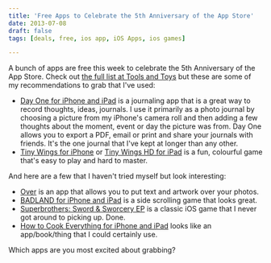 ```yaml
---
title: 'Free Apps to Celebrate the 5th Anniversary of the App Store'
date: 2013-07-08
draft: false
tags: [deals, free, ios app, iOS Apps, ios games]

---
```


A bunch of apps are free this week to celebrate the 5th Anniversary of the App Store. Check out [the full list at Tools and Toys](http://toolsandtoys.net/great-free-apps-io/) but these are some of my recommendations to grab that I've used:

*   [Day One for iPhone and iPad](http://target.georiot.com/Proxy.ashx?tsid=528&GR_URL=https%253A%252F%252Fitunes.apple.com%252Fus%252Fapp%252Fday-one-journal-diary%252Fid421706526%253Fmt%253D8%2526uo%253D4%2526partnerId%253D30) is a journaling app that is a great way to record thoughts, ideas, journals. I use it primarily as a photo journal by choosing a picture from my iPhone's camera roll and then adding a few thoughts about the moment, event or day the picture was from. Day One allows you to export a PDF, email or print and share your journals with friends. It's the one journal that I've kept at longer than any other.
*   [Tiny Wings for iPhone](http://target.georiot.com/Proxy.ashx?tsid=528&GR_URL=https%253A%252F%252Fitunes.apple.com%252Fus%252Fapp%252Ftiny-wings%252Fid417817520%253Fmt%253D8%2526uo%253D4%2526partnerId%253D30) or [Tiny Wings HD for iPad](http://target.georiot.com/Proxy.ashx?tsid=528&GR_URL=https%253A%252F%252Fitunes.apple.com%252Fus%252Fapp%252Ftiny-wings-hd%252Fid541517597%253Fmt%253D8%2526uo%253D4%2526partnerId%253D30) is a fun, colourful game that's easy to play and hard to master.

And here are a few that I haven't tried myself but look interesting:

*   [Over](http://target.georiot.com/Proxy.ashx?tsid=528&GR_URL=https%253A%252F%252Fitunes.apple.com%252Fus%252Fapp%252Fover%252Fid535811906%253Fmt%253D8%2526uo%253D4%2526partnerId%253D30) is an app that allows you to put text and artwork over your photos.
*   [BADLAND for iPhone and iPad](http://target.georiot.com/Proxy.ashx?tsid=528&GR_URL=https%253A%252F%252Fitunes.apple.com%252Fus%252Fapp%252Fbadland%252Fid535176909%253Fmt%253D8%2526uo%253D4%2526partnerId%253D30) is a side scrolling game that looks great.
*   [Superbrothers: Sword & Sworcery EP](http://target.georiot.com/Proxy.ashx?tsid=528&GR_URL=https%253A%252F%252Fitunes.apple.com%252Fus%252Fapp%252Fsuperbrothers-sword-sworcery%252Fid424912055%253Fmt%253D8%2526uo%253D4%2526partnerId%253D30) is a classic iOS game that I never got around to picking up. Done.
*   [How to Cook Everything for iPhone and iPad](http://target.georiot.com/Proxy.ashx?tsid=528&GR_URL=https%253A%252F%252Fitunes.apple.com%252Fus%252Fapp%252Fhow-to-cook-everything%252Fid409936319%253Fmt%253D8%2526uo%253D4%2526partnerId%253D30) looks like an app/book/thing that I could certainly use.

Which apps are you most excited about grabbing?